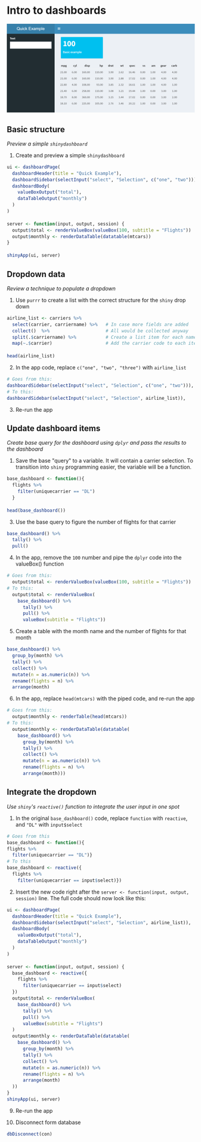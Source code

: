 
# Intro to dashboards

<img src="images/shinydashboard-1.PNG" width = 600>



## Basic structure
*Preview a simple `shinydashboard`*

1. Create and preview a simple `shinydashboard` 

```r
ui <- dashboardPage(
  dashboardHeader(title = "Quick Example"),
  dashboardSidebar(selectInput("select", "Selection", c("one", "two"))),
  dashboardBody(
    valueBoxOutput("total"),
    dataTableOutput("monthly")
  )
)

server <- function(input, output, session) {
  output$total <- renderValueBox(valueBox(100, subtitle = "Flights"))
  output$monthly <- renderDataTable(datatable(mtcars))
}

shinyApp(ui, server)
```



## Dropdown data
*Review a technique to populate a dropdown*

1. Use `purrr` to create a list with the correct structure for the `shiny` drop down

```r
airline_list <- carriers %>%  
  select(carrier, carriername) %>%   # In case more fields are added
  collect()  %>%                     # All would be collected anyway
  split(.$carriername) %>%           # Create a list item for each name
  map(~.$carrier)                    # Add the carrier code to each item

head(airline_list)
```

2. In the app code, replace `c("one", "two", "three")` with `airline_list`


```r
# Goes from this:
dashboardSidebar(selectInput("select", "Selection", c("one", "two"))),
# To this:
dashboardSidebar(selectInput("select", "Selection", airline_list)),
```

3. Re-run the app

## Update dashboard items
*Create base query for the dashboard using `dplyr` and pass the results to the dashboard*

1. Save the base "query" to a variable. It will contain a carrier selection. To transition into `shiny` programming easier, the variable will be a function.

```r
base_dashboard <- function(){
  flights %>%
    filter(uniquecarrier == "DL")
  }

head(base_dashboard())
```

3. Use the base query to figure the number of flights for that carrier

```r
base_dashboard() %>%
  tally() %>% 
  pull()
```

4. In the app, remove the `100` number and pipe the `dplyr` code into the valueBox() function

```r
# Goes from this:
  output$total <- renderValueBox(valueBox(100, subtitle = "Flights"))
# To this:
  output$total <- renderValueBox(
    base_dashboard() %>%
      tally() %>% 
      pull() %>%
      valueBox(subtitle = "Flights"))
```

5. Create a table with the month name and the number of flights for that month 

```r
base_dashboard() %>%
  group_by(month) %>%
  tally() %>%
  collect() %>%
  mutate(n = as.numeric(n)) %>%
  rename(flights = n) %>%
  arrange(month)
```

6. In the app, replace `head(mtcars)` with the piped code, and re-run the app

```r
# Goes from this:
  output$monthly <- renderTable(head(mtcars))
# To this:
  output$monthly <- renderDataTable(datatable(
    base_dashboard() %>%
      group_by(month) %>%
      tally() %>%
      collect() %>%
      mutate(n = as.numeric(n)) %>%
      rename(flights = n) %>%
      arrange(month)))
```

## Integrate the dropdown
*Use `shiny`'s `reactive()` function to integrate the user input in one spot*

1. In the original `base_dashboard()` code, replace `function` with `reactive`, and `"DL"` with `input$select`

```r
# Goes from this
base_dashboard <- function(){
flights %>%
  filter(uniquecarrier == "DL")}
# To this
base_dashboard <- reactive({
  flights %>% 
    filter(uniquecarrier == input$select)})
```

2. Insert the new code right after the `server <- function(input, output, session)` line. The full code should now look like this:

```r
ui <- dashboardPage(
  dashboardHeader(title = "Quick Example"),
  dashboardSidebar(selectInput("select", "Selection", airline_list)),
  dashboardBody(
    valueBoxOutput("total"),
    dataTableOutput("monthly")
  )
)

server <- function(input, output, session) {
  base_dashboard <- reactive({
    flights %>%
      filter(uniquecarrier == input$select)
  })
  output$total <- renderValueBox(
    base_dashboard() %>%
      tally() %>%
      pull() %>%
      valueBox(subtitle = "Flights")
  )
  output$monthly <- renderDataTable(datatable(
    base_dashboard() %>%
      group_by(month) %>%
      tally() %>%
      collect() %>%
      mutate(n = as.numeric(n)) %>%
      rename(flights = n) %>%
      arrange(month)
  ))
}
shinyApp(ui, server)
```

9. Re-run the app

10. Disconnect form database

```r
dbDisconnect(con)
```

